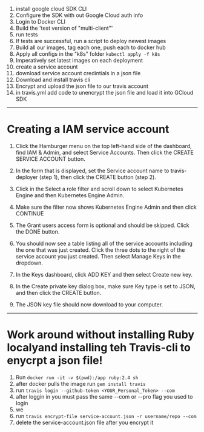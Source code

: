 1. install google cloud SDK CLI
2. Configure the SDK with out Google Cloud auth info
3. Login to Docker CLI
4. Build the 'test version of "multi-client"'
5. run tests
6. If tests are successful, run a script to deploy newest images
7. Build all our images, tag each one, push each to docker hub
8. Apply all configs in the "k8s" folder `kubectl apply -f k8s`
9. Imperatively set latest images on each deployment
10. create a service account
11. download service account credintials in a json file
12. Download and install travis cli
13. Encrypt and upload the json file to our travis account
14. in travis.yml add code to unencrypt the json file and load it into GCloud SDK

---

# Creating a IAM service account

1. Click the Hamburger menu on the top left-hand side of the dashboard, find IAM & Admin, and select Service Accounts. Then click the CREATE SERVICE ACCOUNT button.

2. In the form that is displayed, set the Service account name to travis-deployer (step 1), then click the CREATE button (step 2).

3. Click in the Select a role filter and scroll down to select Kubernetes Engine and then Kubernetes Engine Admin.

4. Make sure the filter now shows Kubernetes Engine Admin and then click CONTINUE

5. The Grant users access form is optional and should be skipped. Click the DONE button.

6. You should now see a table listing all of the service accounts including the one that was just created. Click the three dots to the right of the service account you just created. Then select Manage Keys in the dropdown.

7. In the Keys dashboard, click ADD KEY and then select Create new key.

8. In the Create private key dialog box, make sure Key type is set to JSON, and then click the CREATE button.

9. The JSON key file should now download to your computer.

---

# Work around without installing Ruby localyand installing teh Travis-cli to enycrpt a json file!

1. Run `docker run -it -v $(pwd):/app ruby:2.4 sh`
2. after docker pulls the image run `gem install travis`
3. run `travis login --github-token <YOUR_Personal_Token> --com`
4. after loggin in you must pass the same --com or --pro flag you used to login
5. we
6. run `travis encrypt-file service-account.json -r username/repo --com`
7. delete the service-account.json file after you encrypt it
